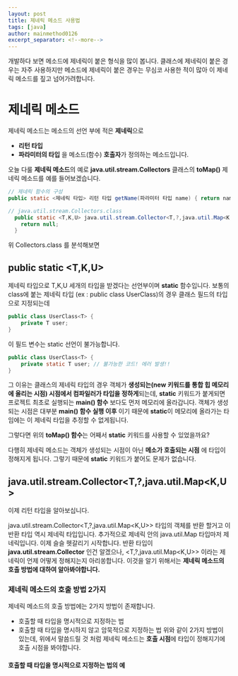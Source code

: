 ```yaml
---
layout: post
title: 제네릭 메소드 사용법
tags: [java]
author: mainmethod0126
excerpt_separator: <!--more-->
---
```


개발하다 보면 메소드에 제네릭이 붙은 형식을 많이 봅니다. 클래스에 제네릭이 붙은 경우는 자주 사용하지만 메소드에 제네릭이 붙은 경우는 무심코 사용한 적이 많아 이 제네릭 메소드를 짚고 넘어가려합니다.

<!--more-->

# 제네릭 메소드
제네릭 메소드는 메소드의 선언 부에 적은 **제네릭**으로
- **리턴 타입**
- **파라미터의 타입**
을 메소드(함수) **호출자**가 정의하는 메소드입니다.

오늘 다룰 **제네릭 메소드**의 예로 **java.util.stream.Collectors** 클래스의 **toMap()** 제네릭 메소드를 예를 들어보겠습니다.


```java
// 제네릭 함수의 구성
public static <제네릭 타입> 리턴 타입 getName(파라미터 타입 name) { return name;}
```


```java
// java.util.stream.Collectors.class
  public static <T,K,U> java.util.stream.Collector<T,?,java.util.Map<K,U>> toMap(java.util.function.Function<? super T,? extends K> arg0, java.util.function.Function<? super T,? extends U> arg1) {
    return null;
  }
```
위 Collectors.class 를 분석해보면

## public static <T,K,U>
제네릭 타입으로 T,K,U 세개의 타입을 받겠다는 선언부이며 **static** 함수입니다.
보통의 class에 붙는 제네릭 타입 (ex : public class UserClass<T>)의 경우 클래스 필드의 타입으로 지정되는데
```java
public class UserClass<T> {
    private T user;
}
```
이 필드 변수는 static 선언이 불가능합니다.
```java
public class UserClass<T> {
    private static T user; // 불가능한 코드! 에러 발생!!
}
```
그 이유는 클래스의 제네릭 타입의 경우 객체가 **생성되는(new 키워드를 통합 힙 메모리에 올리는 시점) 시점에서 컴파일러가 타입을 정하게**되는데, **static** 키워드가 붙게되면 프로젝트 최초로 실행되는 **main() 함수** 보다도 먼저 메모리에 올라갑니다.
객체가 생성되는 시점은 대부분 **main() 함수 실행 이후** 이기 때문에 **static**이 메모리에 올라가는 타임에는 이 제네릭 타입을 추정할 수 없게됩니다.

그렇다면 위의 **toMap() 함수**는 어째서 **static** 키워드를 사용할 수 있었을까요?

다행히 제네릭 메소드는 객체가 생성되는 시점이 아닌 **메소가 호출되는 시점** 에 타입이 정해지게 됩니다. 그렇기 때문에 **static** 키워드가 붙어도 문제가 없습니다.

## java.util.stream.Collector<T,?,java.util.Map<K,U>
이제 리턴 타입을 알아보십니다.

java.util.stream.Collector<T,?,java.util.Map<K,U>> 타입의 객체를 반환 할거고 이 반환 타입 역시 제네릭 타입입니다.
추가적으로 제네릭 안의 java.util.Map 타입마저 제네릭입니다.
이제 슬슬 헷갈리기 시작합니다.
반환 타입이 **java.util.stream.Collector** 인건 알겠으나, <T,?,java.util.Map<K,U>> 이라는 제네릭이 언제 어떻게 정해지는지 아리쏭합니다.
이것을 알기 위해서는 **제네릭 메소드의 호출 방법에 대하여 알아봐야합니다.**

### 제네릭 메소드의 호출 방법 2가지
제네릭 메소드의 호출 방법에는 2가지 방법이 존재합니다.
- 호출할 때 타입을 명시적으로 지정하는 법
- 호출할 때 타입을 명시하지 않고 암묵적으로 지정하는 법
위와 같이 2가지 방법이 있는데, 위에서 말씀드릴 것 처럼 제네릭 메소드는 **호출 시점**에 타입이 정해지기에 호출 시점을 봐야합니다.

#### 호출할 때 타입을 명시적으로 지정하는 법의 예
```JAVA

```